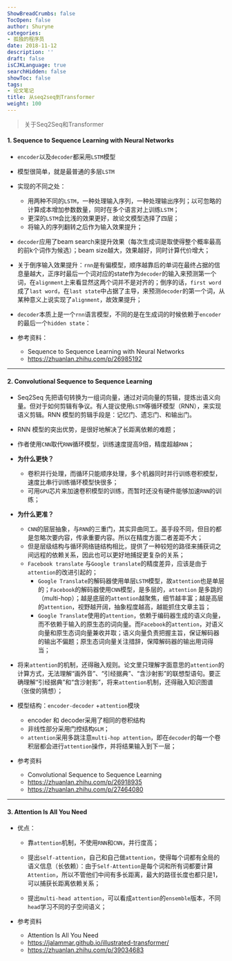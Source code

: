 ```yaml
---
ShowBreadCrumbs: false
TocOpen: false
author: Shuryne
categories:
- 孤独的程序员
date: 2018-11-12
description: ''
draft: false
isCJKLanguage: true
searchHidden: false
showToc: false
tags:
- 论文笔记
title: 从seq2seq到Transformer
weight: 100
---
```


> 关于Seq2Seq和Transformer

<!--more-->



#### 1. Sequence to Sequence Learning with Neural Networks

* `encoder`以及`decoder`都采用`LSTM`模型
* 模型很简单，就是最普通的多层`LSTM`
* 实现的不同之处：
  * 用两种不同的`LSTM`，一种处理输入序列，一种处理输出序列；以可忽略的计算成本增加参数数量，同时在多个语言对上训练`LSTM`；
  * 更深的`LSTM`会比浅的效果更好，故论文模型选择了四层；
  * 将输入的序列翻转之后作为输入效果提升；
* `decoder`应用了beam search来提升效果（每次生成词是取使得整个概率最高的前k个词作为候选）；beam size越大，效果越好，同时计算代价增大；
* 关于倒序输入效果提升：`rnn`是有偏模型，顺序越靠后的单词在最终占据的信息量越大，正序时最后一个词对应的state作为`decoder`的输入来预测第一个词，在`alignment`上来看显然这两个词并不是对齐的；倒序的话，`first word`成了`last word`，在`last state`中占据了主导，来预测`decoder`的第一个词，从某种意义上说实现了`alignment`，故效果提升；
* `decoder`本质上是一个`rnn`语言模型，不同的是在生成词的时候依赖于`encoder`的最后一个`hidden state`：

* 参考资料：
  * Sequence to Sequence Learning with Neural Networks
  * https://zhuanlan.zhihu.com/p/26985192

---

#### 2. Convolutional Sequence to Sequence Learning

* Seq2Seq 先把语句转换为一组词向量，通过对词向量的剪辑，提炼出语义向量。但对于如何剪辑有争议。有人提议使用`LSTM`等循环模型（RNN），来实现语义剪辑。RNN 模型的剪辑手段是：记忆门、遗忘门、和输出门。
* RNN 模型的突出优势，是很好地解决了长距离依赖的难题；
* 作者使用`CNN`取代`RNN`循环模型，训练速度提高9倍，精度超越`RNN`；
* **为什么更快？**
  * 卷积并行处理，而循环只能顺序处理，多个机器同时并行训练卷积模型，速度比串行训练循环模型快很多；
  * 可用`GPU`芯片来加速卷积模型的训练，而暂时还没有硬件能够加速`RNN`的训练；
* **为什么更准？**
  * `CNN`的层层抽象，与`RNN`的三重门，其实异曲同工。虽手段不同，但目的都是忽略次要内容，传承重要内容。所以在精度方面二者差距不大； 
  * 但是层级结构与循环网络链结构相比，提供了一种较短的路径来捕获词之间远程的依赖关系，因此也可以更好地捕捉更复杂的关系；
  * `Facebook translate` 与`Google translate`的精度差异，应该是由于`attention`的改进引起的；
    * `Google Translate`的解码器使用单层`LSTM`模型，故`attention`也是单层的；`Facebook`的解码器使用`CNN`模型，是多层的，`attention` 是多跳的（multi-hop）；越是底层的`attention`越聚焦，细节越丰富；越是高层的`attention`，视野越开阔，抽象程度越高，越能抓住文章主旨；
    * `Google Translate`使用的`attention`，依赖于编码器生成的语义向量，而不依赖于输入的原生态的词向量。而`Facebook`的`attention`，对语义向量和原生态词向量兼收并取；语义向量负责把握主旨，保证解码器的输出不偏题；原生态词向量关注措辞，保障解码器的输出用词得当；
* 将来`attention`的机制，还得融入规则。论文里只理解字面意思的`attention`的计算方式，无法理解“画外音”、“引经据典”、“含沙射影”的联想型语句。要正确理解“引经据典”和“含沙射影”，将来`attention`机制，还得融入知识图谱（张俊的猜想）；
* 模型结构：`encoder-decoder` +`attention`模块
  * encoder 和 decoder采用了相同的卷积结构
  * 非线性部分采用门控结构`GLM`；
  * `attention`采用多跳注意`multi-hop attention`，即在`decoder`的每一个卷积层都会进行`attention`操作，并将结果输入到下一层；

* 参考资料
  * Convolutional Sequence to Sequence Learning
  * https://zhuanlan.zhihu.com/p/26918935
  * https://zhuanlan.zhihu.com/p/27464080

---

#### 3. Attention Is All You Need

* 优点：

  * 靠`attention`机制，不使用`RNN`和`CNN`，并行度高；

  * 提出`self-attention`，自己和自己做`attention`，使得每个词都有全局的语义信息（长依赖）：由于`Self-Attention`是每个词和所有词都要计算`Attention`，所以不管他们中间有多长距离，最大的路径长度也都只是1，可以捕获长距离依赖关系；

  * 提出`multi-head attention`，可以看成`attention`的`ensemble`版本，不同`head`学习不同的子空间语义；


* 参考资料

  * Attention Is All You Need
  * https://jalammar.github.io/illustrated-transformer/
  * https://zhuanlan.zhihu.com/p/39034683